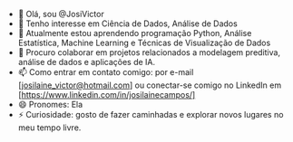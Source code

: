 - 👋 Olá, sou @JosiVictor
- 👀 Tenho interesse em Ciência de Dados, Análise de Dados
- 🌱 Atualmente estou aprendendo programação Python, Análise Estatística, Machine Learning e Técnicas de Visualização de Dados
- 💞️ Procuro colaborar em projetos relacionados a modelagem preditiva, análise de dados e aplicações de IA.
- 📫 Como entrar em contato comigo: por e-mail [josilaine_victor@hotmail.com] ou conectar-se comigo no LinkedIn em [https://www.linkedin.com/in/josilainecampos/]
- 😄 Pronomes: Ela
- ⚡ Curiosidade: gosto de fazer caminhadas e explorar novos lugares no meu tempo livre.
